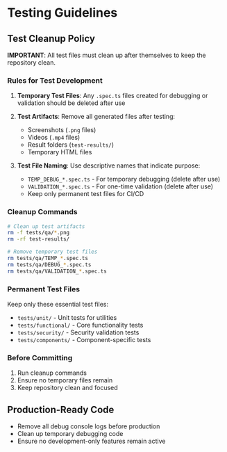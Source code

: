 # Testing Guidelines

## Test Cleanup Policy

**IMPORTANT**: All test files must clean up after themselves to keep the repository clean.

### Rules for Test Development

1. **Temporary Test Files**: Any `.spec.ts` files created for debugging or validation should be deleted after use
2. **Test Artifacts**: Remove all generated files after testing:
   - Screenshots (`.png` files)
   - Videos (`.mp4` files) 
   - Result folders (`test-results/`)
   - Temporary HTML files

3. **Test File Naming**: Use descriptive names that indicate purpose:
   - `TEMP_DEBUG_*.spec.ts` - For temporary debugging (delete after use)
   - `VALIDATION_*.spec.ts` - For one-time validation (delete after use)
   - Keep only permanent test files for CI/CD

### Cleanup Commands

```bash
# Clean up test artifacts
rm -f tests/qa/*.png
rm -rf test-results/

# Remove temporary test files
rm tests/qa/TEMP_*.spec.ts
rm tests/qa/DEBUG_*.spec.ts
rm tests/qa/VALIDATION_*.spec.ts
```

### Permanent Test Files

Keep only these essential test files:
- `tests/unit/` - Unit tests for utilities
- `tests/functional/` - Core functionality tests
- `tests/security/` - Security validation tests
- `tests/components/` - Component-specific tests

### Before Committing

1. Run cleanup commands
2. Ensure no temporary files remain
3. Keep repository clean and focused

## Production-Ready Code

- Remove all debug console logs before production
- Clean up temporary debugging code
- Ensure no development-only features remain active 